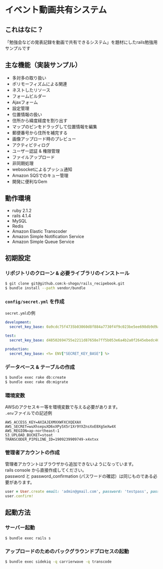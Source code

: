 # イベント動画共有システム

## これはなに？

「勉強会などの発表記録を動画で共有できるシステム」を題材にしたrails勉強用サンプルです

## 主な機能（実装サンプル）

* 多対多の取り扱い
* ポリモーフィズムによる関連
* ネストしたリソース
* フォームビルダー
* Ajaxフォーム
* 設定管理
* 位置情報の扱い
* 住所から緯度経度を割り出す
* マップのピンをドラッグして位置情報を編集
* 郵便番号から住所を補完する
* 画像アップロード時のプレビュー
* アクティビティログ
* ユーザー認証 & 権限管理
* ファイルアップロード
* 非同期処理
* websocketによるプッシュ通知
* Amazon SQSでのキュー管理
* 開発に便利なGem


## 動作環境

* ruby 2.1.2
* rails 4.1.4
* MySQL
* Redis
* Amazon Elastic Transcoder
* Amazon Simple Notification Service
* Amazon Simple Queue Service

## 初期設定

### リポジトリのクローン & 必要ライブラリのインストール
```bash
$ git clone git@github.com:k-shogo/rails_recipebook.git
$ bundle install --path vendor/bundle
```

### `config/secret.yml` を作成
`secret.yml`の例

```yaml
development:
  secret_key_base: 0a9cdc75f4735b03060d8f884a7730f4f9c023be5ee698db9d9a2f886899d7b9f10d0f011f9e8421997c46bb057bdaa19a49ed321feee661a3358f2742c39be8

test:
  secret_key_base: d48502694755e2211d87658e7ff5b053e6a4b2a0f2645ebedc405cb1c1ab959fed229b42f554cdc1b195b2345a0d33c98cf16512ede067bfadb6fbb763cd3b87

production:
  secret_key_base: <%= ENV["SECRET_KEY_BASE"] %>
```

### データベース & テーブルの作成

```bash
$ bundle exec rake db:create
$ bundle exec rake db:migrate
```

### 環境変数

AWSのアクセスキー等を環境変数で与える必要があります。  
`.env`ファイルでの記述例

```
AWS_ACCESS_KEY=AXIAJEXMXXWFXCXQEXAX
AWS_SECRET=wuXhsepuXD6xXPy5X5r1Xr9YXZnsXxE8XgSeXw4X
AWS_REGION=ap-northeast-1
S3_UPLOAD_BUCKET=stoat
TRANSCODER_PIPELINE_ID=1909239909749-x4xtxx
```

### 管理者アカウントの作成

管理者アカウントはブラウザから追加できないようになっています。  
rails console から直接作成してください。  
password と password_confirmation (パスワードの確認）は同じものである必要があります。

```ruby
user = User.create email: 'admin@gmail.com', password: 'testpass', password_confirmation: 'testpass', role: 'admin'
user.confirm!
```

## 起動方法

### サーバー起動

```
$ bundle exec rails s
```

### アップロードのためのバックグラウンドプロセスの起動

```bash
$ bundle exec sidekiq -q carrierwave -q transcode
```